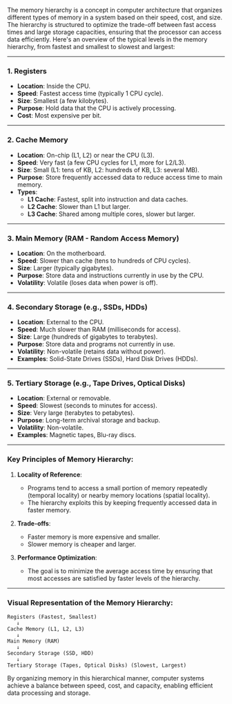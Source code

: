 The memory hierarchy is a concept in computer architecture that organizes different types of memory in a system based on their speed, cost, and size. The hierarchy is structured to optimize the trade-off between fast access times and large storage capacities, ensuring that the processor can access data efficiently. Here's an overview of the typical levels in the memory hierarchy, from fastest and smallest to slowest and largest:

---

### 1. **Registers**
   - **Location**: Inside the CPU.
   - **Speed**: Fastest access time (typically 1 CPU cycle).
   - **Size**: Smallest (a few kilobytes).
   - **Purpose**: Hold data that the CPU is actively processing.
   - **Cost**: Most expensive per bit.

---

### 2. **Cache Memory**
   - **Location**: On-chip (L1, L2) or near the CPU (L3).
   - **Speed**: Very fast (a few CPU cycles for L1, more for L2/L3).
   - **Size**: Small (L1: tens of KB, L2: hundreds of KB, L3: several MB).
   - **Purpose**: Store frequently accessed data to reduce access time to main memory.
   - **Types**:
     - **L1 Cache**: Fastest, split into instruction and data caches.
     - **L2 Cache**: Slower than L1 but larger.
     - **L3 Cache**: Shared among multiple cores, slower but larger.

---

### 3. **Main Memory (RAM - Random Access Memory)**
   - **Location**: On the motherboard.
   - **Speed**: Slower than cache (tens to hundreds of CPU cycles).
   - **Size**: Larger (typically gigabytes).
   - **Purpose**: Store data and instructions currently in use by the CPU.
   - **Volatility**: Volatile (loses data when power is off).

---

### 4. **Secondary Storage (e.g., SSDs, HDDs)**
   - **Location**: External to the CPU.
   - **Speed**: Much slower than RAM (milliseconds for access).
   - **Size**: Large (hundreds of gigabytes to terabytes).
   - **Purpose**: Store data and programs not currently in use.
   - **Volatility**: Non-volatile (retains data without power).
   - **Examples**: Solid-State Drives (SSDs), Hard Disk Drives (HDDs).

---

### 5. **Tertiary Storage (e.g., Tape Drives, Optical Disks)**
   - **Location**: External or removable.
   - **Speed**: Slowest (seconds to minutes for access).
   - **Size**: Very large (terabytes to petabytes).
   - **Purpose**: Long-term archival storage and backup.
   - **Volatility**: Non-volatile.
   - **Examples**: Magnetic tapes, Blu-ray discs.

---

### Key Principles of Memory Hierarchy:
1. **Locality of Reference**:
   - Programs tend to access a small portion of memory repeatedly (temporal locality) or nearby memory locations (spatial locality).
   - The hierarchy exploits this by keeping frequently accessed data in faster memory.

2. **Trade-offs**:
   - Faster memory is more expensive and smaller.
   - Slower memory is cheaper and larger.

3. **Performance Optimization**:
   - The goal is to minimize the average access time by ensuring that most accesses are satisfied by faster levels of the hierarchy.

---

### Visual Representation of the Memory Hierarchy:
```
Registers (Fastest, Smallest)
   ↓
Cache Memory (L1, L2, L3)
   ↓
Main Memory (RAM)
   ↓
Secondary Storage (SSD, HDD)
   ↓
Tertiary Storage (Tapes, Optical Disks) (Slowest, Largest)
```

By organizing memory in this hierarchical manner, computer systems achieve a balance between speed, cost, and capacity, enabling efficient data processing and storage.

